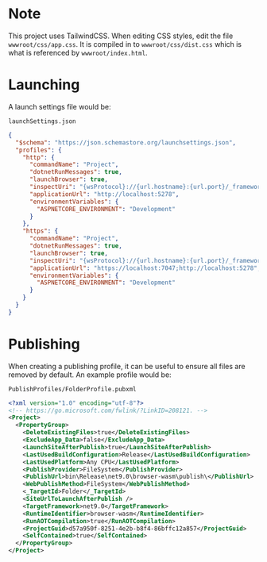 
# Note
This project uses TailwindCSS.  When editing CSS styles, edit the file `wwwroot/css/app.css`.  It is compiled in to `wwwroot/css/dist.css` which is what is referenced by `wwwroot/index.html`.

# Launching
A launch settings file would be:

`launchSettings.json`
```json
{
  "$schema": "https://json.schemastore.org/launchsettings.json",
  "profiles": {
    "http": {
      "commandName": "Project",
      "dotnetRunMessages": true,
      "launchBrowser": true,
      "inspectUri": "{wsProtocol}://{url.hostname}:{url.port}/_framework/debug/ws-proxy?browser={browserInspectUri}",
      "applicationUrl": "http://localhost:5278",
      "environmentVariables": {
        "ASPNETCORE_ENVIRONMENT": "Development"
      }
    },
    "https": {
      "commandName": "Project",
      "dotnetRunMessages": true,
      "launchBrowser": true,
      "inspectUri": "{wsProtocol}://{url.hostname}:{url.port}/_framework/debug/ws-proxy?browser={browserInspectUri}",
      "applicationUrl": "https://localhost:7047;http://localhost:5278",
      "environmentVariables": {
        "ASPNETCORE_ENVIRONMENT": "Development"
      }
    }
  }
}
```

# Publishing

When creating a publishing profile, it can be useful to ensure all files are removed by default. An example profile would be:

`PublishProfiles/FolderProfile.pubxml`
```xml
<?xml version="1.0" encoding="utf-8"?>
<!-- https://go.microsoft.com/fwlink/?LinkID=208121. -->
<Project>
  <PropertyGroup>
    <DeleteExistingFiles>true</DeleteExistingFiles>
    <ExcludeApp_Data>false</ExcludeApp_Data>
    <LaunchSiteAfterPublish>true</LaunchSiteAfterPublish>
    <LastUsedBuildConfiguration>Release</LastUsedBuildConfiguration>
    <LastUsedPlatform>Any CPU</LastUsedPlatform>
    <PublishProvider>FileSystem</PublishProvider>
    <PublishUrl>bin\Release\net9.0\browser-wasm\publish\</PublishUrl>
    <WebPublishMethod>FileSystem</WebPublishMethod>
    <_TargetId>Folder</_TargetId>
    <SiteUrlToLaunchAfterPublish />
    <TargetFramework>net9.0</TargetFramework>
    <RuntimeIdentifier>browser-wasm</RuntimeIdentifier>
    <RunAOTCompilation>true</RunAOTCompilation>
    <ProjectGuid>d57a950f-8251-4e2b-b8f4-86bffc12a857</ProjectGuid>
    <SelfContained>true</SelfContained>
  </PropertyGroup>
</Project>
```
